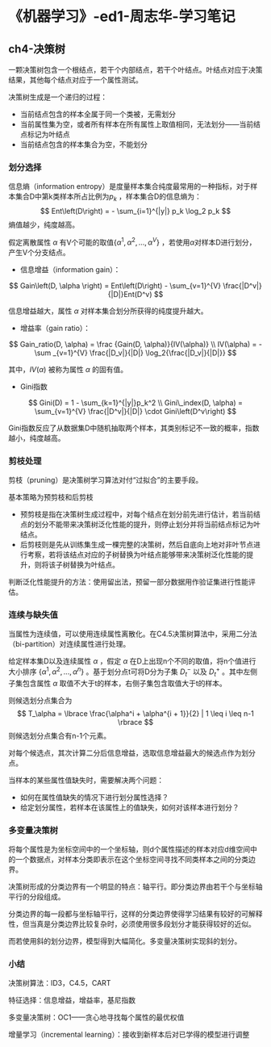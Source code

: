 # 《机器学习》-ed1-周志华-学习笔记

## ch4-决策树

一颗决策树包含一个根结点，若干个内部结点，若干个叶结点。叶结点对应于决策结果，其他每个结点对应于一个属性测试。

决策树生成是一个递归的过程：

- 当前结点包含的样本全属于同一个类被，无需划分
- 当前属性集为空，或者所有样本在所有属性上取值相同，无法划分——当前结点标记为叶结点
- 当前结点包含的样本集合为空，不能划分

### 划分选择

信息熵（information entropy）是度量样本集合纯度最常用的一种指标，对于样本集合D中第k类样本所占比例为$p_k$ ，样本集合D的信息熵为：
$$
Ent\left(D\right) = - \sum_{i=1}^{|y|} p_k \log_2 p_k
$$
熵值越少，纯度越高。

假定离散属性 $\alpha$ 有V个可能的取值$\lbrace\alpha^1, \alpha^2, ..., \alpha^V \rbrace$ ，若使用$\alpha$​ 对样本D进行划分，产生V个分支结点。

- 信息增益（information gain）：

$$
Gain\left(D, \alpha \right) = Ent\left(D\right) - \sum_{v=1}^{V} \frac{|D^v|}{|D|}Ent(D^v)
$$

信息增益越大，属性 $\alpha$ 对样本集合划分所获得的纯度提升越大。

- 增益率（gain ratio）：

$$
Gain_ratio(D, \alpha) = \frac {Gain(D, \alpha)}{IV(\alpha)} \\
IV(\alpha) = - \sum _{v=1}^{V} \frac{|D_v|}{|D|} \log_2{\frac{|D_v|}{|D|}}
$$

其中，$IV(\alpha)$ 被称为属性 $\alpha$​ 的固有值。

- Gini指数

$$
Gini(D) = 1 - \sum_{k=1}^{|y|}p_k^2 \\
Gini\_index(D, \alpha) = \sum_{v=1}^{V} \frac{|D^v|}{|D|} \cdot Gini\left(D^v\right)
$$

Gini指数反应了从数据集D中随机抽取两个样本，其类别标记不一致的概率，指数越小，纯度越高。

### 剪枝处理

剪枝（pruning）是决策树学习算法对付“过拟合”的主要手段。

基本策略为预剪枝和后剪枝

- 预剪枝是指在决策树生成过程中，对每个结点在划分前先进行估计，若当前结点的划分不能带来决策树泛化性能的提升，则停止划分并将当前结点标记为叶结点。
- 后剪枝则是先从训练集生成一棵完整的决策树，然后自底向上地对非叶节点进行考察，若将该结点对应的子树替换为叶结点能够带来决策树泛化性能的提升，则将该子树替换为叶结点。

判断泛化性能提升的方法：使用留出法，预留一部分数据用作验证集进行性能评估。

### 连续与缺失值

当属性为连续值，可以使用连续属性离散化。在C4.5决策树算法中，采用二分法（bi-partition）对连续属性进行处理。

给定样本集D以及连续属性 $\alpha$ ，假定 $\alpha$ 在D上出现n个不同的取值，将n个值进行大小排序 $\lbrace\alpha^1, \alpha^2, ..., \alpha^n \rbrace$ 。基于划分点t可将D分为子集 $D_t^-$ 以及 $D_t^+$ 。其中左侧子集包含属性 $\alpha$ 取值不大于t的样本，右侧子集包含取值大于t的样本。

则候选划分点集合为
$$
T_\alpha = \lbrace \frac{\alpha^i + \alpha^{i + 1}}{2} | 1 \leq i \leq n-1 \rbrace
$$
则候选划分点集合有n-1个元素。

对每个候选点，其次计算二分后信息增益，选取信息增益最大的候选点作为划分点。

当样本的某些属性值缺失时，需要解决两个问题：

- 如何在属性值缺失的情况下进行划分属性选择？
- 给定划分属性，若样本在该属性上的值缺失，如何对该样本进行划分？

### 多变量决策树

将每个属性是为坐标空间中的一个坐标轴，则d个属性描述的样本对应d维空间中的一个数据点，对样本分类即表示在这个坐标空间寻找不同类样本之间的分类边界。

决策树形成的分类边界有一个明显的特点：轴平行。即分类边界由若干个与坐标轴平行的分段组成。

分类边界的每一段都与坐标轴平行，这样的分类边界使得学习结果有较好的可解释性，但当真是分类边界比较复杂时，必须使用很多段划分才能获得较好的近似。

而若使用斜的划分边界，模型得到大幅简化。多变量决策树实现斜的划分。

### 小结

决策树算法：ID3，C4.5，CART

特征选择：信息增益，增益率，基尼指数

多变量决策树：OC1——贪心地寻找每个属性的最优权值

增量学习（incremental learning）：接收到新样本后对已学得的模型进行调整